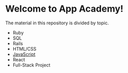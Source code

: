 # Welcome to App Academy!

The material in this repository is divided by topic.  

* Ruby
* SQL
* Rails
* HTML/CSS
* [JavaScript](/javascript/Open_JavaScript_Overview.md)
* React
* Full-Stack Project
